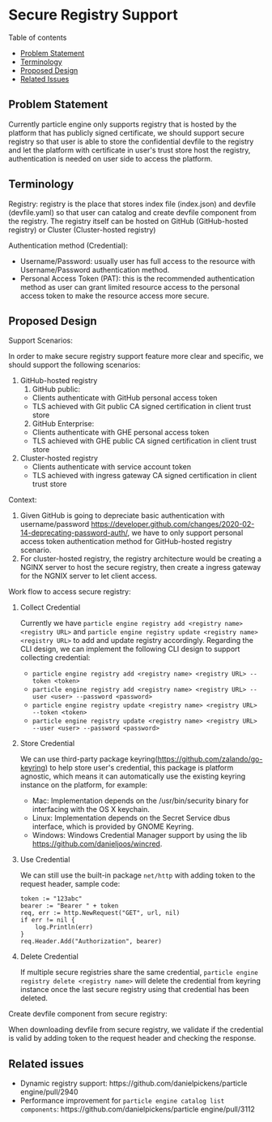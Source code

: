# Secure Registry Support

Table of contents
- [Problem Statement](#problem-statement)
- [Terminology](#terminology)
- [Proposed Design](#proposed-design)
- [Related Issues](#related-issues)

## Problem Statement
Currently particle engine only supports registry that is hosted by the platform that has publicly signed certificate, we should support secure registry so that user is able to store the confidential devfile to the registry and let the platform with certificate in user's trust store host the registry, authentication is needed on user side to access the platform.

## Terminology
Registry: registry is the place that stores index file (index.json) and devfile (devfile.yaml) so that user can catalog and create devfile component from the registry. The registry itself can be hosted on GitHub (GitHub-hosted registry) or Cluster (Cluster-hosted registry)

Authentication method (Credential):
- Username/Password: usually user has full access to the resource with Username/Password authentication method.
- Personal Access Token (PAT): this is the recommended authentication method as user can grant limited resource access to the personal access token to make the resource access more secure. 

## Proposed Design
Support Scenarios:

In order to make secure registry support feature more clear and specific, we should support the following scenarios:
1. GitHub-hosted registry
   1. GitHub public:
   - Clients authenticate with GitHub personal access token
   - TLS achieved with Git public CA signed certification in client trust store
   2. GitHub Enterprise:
   - Clients authenticate with GHE personal access token
   - TLS achieved with GHE public CA signed certification in client trust store
2. Cluster-hosted registry
   - Clients authenticate with service account token
   - TLS achieved with ingress gateway CA signed certification in client trust store

Context:
1. Given GitHub is going to depreciate basic authentication with username/password https://developer.github.com/changes/2020-02-14-deprecating-password-auth/, we have to only support personal access token authentication method for GitHub-hosted registry scenario.
2. For cluster-hosted registry, the registry architecture would be creating a NGINX server to host the secure registry, then create a ingress gateway for the NGNIX server to let client access.

Work flow to access secure registry:
1. Collect Credential

    Currently we have `particle engine registry add <registry name> <registry URL>` and `particle engine registry update <registry name> <registry URL>` to add and update registry accordingly. Regarding the CLI design, we can implement the following CLI design to support collecting credential:
    - `particle engine registry add <registry name> <registry URL> --token <token>`
    - `particle engine registry add <registry name> <registry URL> --user <user> --password <password>`
    - `particle engine registry update <registry name> <registry URL> --token <token>`
    - `particle engine registry update <registry name> <registry URL> --user <user> --password <password>`

2. Store Credential

    We can use third-party package keyring(https://github.com/zalando/go-keyring) to help store user's credential, this package is platform agnostic, which means it can automatically use the existing keyring instance on the platform, for example:
    - Mac: Implementation depends on the /usr/bin/security binary for interfacing with the OS X keychain.
    - Linux: Implementation depends on the Secret Service dbus interface, which is provided by GNOME Keyring.
    - Windows: Windows Credential Manager support by using the lib https://github.com/danieljoos/wincred.

3. Use Credential

    We can still use the built-in package `net/http` with adding token to the request header, sample code:
    ```
    token := "123abc"
    bearer := "Bearer " + token
    req, err := http.NewRequest("GET", url, nil)
    if err != nil {
	    log.Println(err)
    }
    req.Header.Add("Authorization", bearer)
    ```

4. Delete Credential

    If multiple secure registries share the same credential, `particle engine registry delete <registry name>` will delete the credential from keyring instance once the last secure registry using that credential has been deleted.

Create devfile component from secure registry:

When downloading devfile from secure registry, we validate if the credential is valid by adding token to the request header and checking the response.

## Related issues
- Dynamic registry support: https://github\.com/danielpickens/particle engine/pull/2940
- Performance improvement for `particle engine catalog list components`: https://github\.com/danielpickens/particle engine/pull/3112
